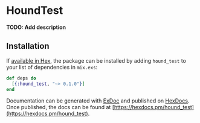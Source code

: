 # HoundTest

**TODO: Add description**

## Installation

If [available in Hex](https://hex.pm/docs/publish), the package can be installed
by adding `hound_test` to your list of dependencies in `mix.exs`:

```elixir
def deps do
  [{:hound_test, "~> 0.1.0"}]
end
```

Documentation can be generated with [ExDoc](https://github.com/elixir-lang/ex_doc)
and published on [HexDocs](https://hexdocs.pm). Once published, the docs can
be found at [https://hexdocs.pm/hound_test](https://hexdocs.pm/hound_test).

